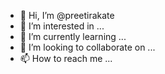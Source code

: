 - 👋 Hi, I’m @preetirakate
- 👀 I’m interested in ...
- 🌱 I’m currently learning ...
- 💞️ I’m looking to collaborate on ...
- 📫 How to reach me ...

<!---
preetirakate/preetirakate is a ✨ special ✨ repository because its `README.md` (this file) appears on your GitHub profile.
You can click the Preview link to take a look at your changes.
--->
